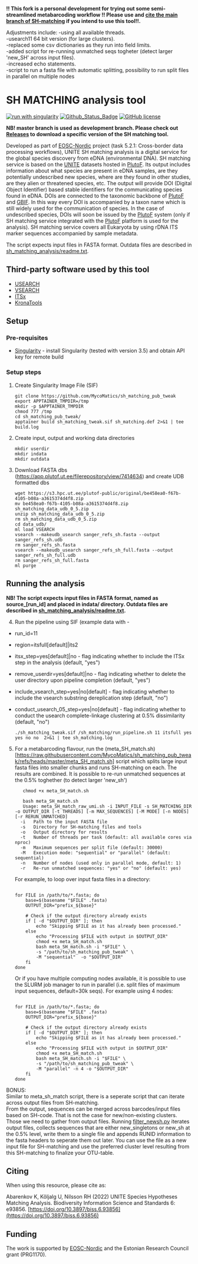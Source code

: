 **!! This fork is a personal development for trying out some semi-streamlined metabarcoding workflow !! Please use and [cite the main branch of SH-matching](https://github.com/TU-NHM/sh_matching_pub) if you intend to use this tool!!.**

Adjustments include:
-using all available threads.  
-usearch11 64 bit version (for large clusters).  
-replaced some csv dictionaries as they run into field limits.  
-added script for re-running unmatched seqs togheter (detect larger 'new_SH' across input files).  
-increased echo statements.  
-script to run a fasta file with automatic splitting, possibility to run split files in parallel on multiple nodes

# SH MATCHING analysis tool

[![run with singularity](https://img.shields.io/badge/run%20with-singularity-blue?style=flat&logo=singularity)](https://sylabs.io/docs/)
[![Github_Status_Badge](https://img.shields.io/badge/GitHub-2.0.0-blue.svg)](https://github.com/TU-NHM/sh_matching_pub)
[![GitHub license](https://img.shields.io/github/license/TU-NHM/sh_matching_pub)](https://github.com/TU-NHM/sh_matching_pub/blob/master/LICENSE.md)

**NB! master branch is used as development branch. Please check out [Releases](https://github.com/TU-NHM/sh_matching_pub/releases) to download a specific version of the SH matching tool.**

Developed as part of [EOSC-Nordic](https://www.eosc-nordic.eu/) project (task 5.2.1: Cross-border data processing workflows), UNITE SH matching analysis is a digital service for the global species discovery from eDNA (environmental DNA). SH matching service is based on the [UNITE](https://unite.ut.ee) datasets hosted in [PlutoF](https://plutof.ut.ee). Its output includes information about what species are present in eDNA samples, are they potentially undescribed new species, where are they found in other studies, are they alien or threatened species, etc. The output will provide DOI (Digital Object Identifier) based stable identifiers for the communicating species found in eDNA. DOIs are connected to the taxonomic backbone of [PlutoF](https://plutof.ut.ee) and [GBIF](https://www.gbif.org). In this way every DOI is accompanied by a taxon name which is still widely used for the communication of species. In the case of undescribed species, DOIs will soon be issued by the [PlutoF](https://plutof.ut.ee) system (only if SH matching service integrated with the [PlutoF](https://plutof.ut.ee) platform is used for the analysis). SH matching service covers all Eukaryota by using rDNA ITS marker sequences accompanied by sample metadata.

The script expects input files in FASTA format. Outdata files are described in [sh_matching_analysis/readme.txt](https://github.com/TU-NHM/sh_matching_pub/blob/master/sh_matching_analysis/readme.txt).

## Third-party software used by this tool

* [USEARCH](https://www.drive5.com/usearch/)
* [VSEARCH](https://github.com/torognes/vsearch)
* [ITSx](https://microbiology.se/software/itsx/)
* [KronaTools](https://github.com/marbl/Krona/wiki/KronaTools)

## Setup

### Pre-requisites

* [Singularity](https://sylabs.io/singularity/) - install Singularity (tested with version 3.5) and obtain API key for remote build

### Setup steps

1. Create Singularity Image File (SIF)
    ```console
    git clone https://github.com/MycoMatics/sh_matching_pub_tweak
    export APPTAINER_TMPDIR=/tmp
    mkdir -p $APPTAINER_TMPDIR
    chmod 777 /tmp
    cd sh_matching_pub_tweak/
    apptainer build sh_matching_tweak.sif sh_matching.def 2>&1 | tee build.log
    ```

2. Create input, output and working data directories
    ```console
    mkdir userdir
    mkdir indata
    mkdir outdata
    ```

3. Download FASTA dbs (https://app.plutof.ut.ee/filerepository/view/7414634) and create UDB formatted dbs
    ```console
    wget https://s3.hpc.ut.ee/plutof-public/original/be458ea0-f67b-4105-b08a-a3615374d4f8.zip
    mv be458ea0-f67b-4105-b08a-a3615374d4f8.zip sh_matching_data_udb_0_5.zip
    unzip sh_matching_data_udb_0_5.zip
    rm sh_matching_data_udb_0_5.zip
    cd data_udb/
    ml load VSEARCH
    vsearch --makeudb_usearch sanger_refs_sh.fasta --output sanger_refs_sh.udb
    rm sanger_refs_sh.fasta
    vsearch --makeudb_usearch sanger_refs_sh_full.fasta --output sanger_refs_sh_full.udb
    rm sanger_refs_sh_full.fasta
    ml purge
    ```

## Running the analysis

**NB! The script expects input files in FASTA format, named as source_[run_id] and placed in indata/ directory. Outdata files are described in [sh_matching_analysis/readme.txt](https://github.com/TU-NHM/sh_matching_pub/blob/master/sh_matching_analysis/readme.txt).**

4. Run the pipeline using SIF (example data with -

* run_id=11
* region=itsfull[default]|its2
* itsx_step=yes[default]|no - flag indicating whether to include the ITSx step in the analysis (default, "yes")
* remove_userdir=yes[default]|no - flag indicating whether to delete the user directory upon pipeline completion (default, "yes")
* include_vsearch_step=yes|no[default] - flag indicating whether to include the vsearch substring dereplication step (default, "no")
* conduct_usearch_05_step=yes|no[default] - flag indicating whether to conduct the usearch complete-linkage clustering at 0.5% dissimilarity (default, "no")

    ```console
    ./sh_matching_tweak.sif /sh_matching/run_pipeline.sh 11 itsfull yes yes no no  2>&1 | tee sh_matching.log
    ```
5. For a metabarcoding flavour, run the (meta_SH_match.sh)[https://raw.githubusercontent.com/MycoMatics/sh_matching_pub_tweak/refs/heads/master/meta_SH_match.sh] script which splits large input fasta files into smaller chunks and runs SH-matching on each. The results are combined. It is possible to re-run unmatched sequences at the 0.5% toghether (to detect larger 'new_sh')
    ```console
       chmod +x meta_SH_match.sh
    
       bash meta_SH_match.sh
       Usage: meta_SH_match_raw_umi.sh -i INPUT_FILE -s SH_MATCHING_DIR -o OUTPUT_DIR [-t THREADS] [-m MAX_SEQUENCES] [-M MODE] [-n NODES] [-r RERUN_UNMATCHED]  
      -i   Path to the input FASTA file
      -s   Directory for SH-matching files and tools
      -o   Output directory for results
      -t   Number of threads per task (default: all available cores via nproc)
      -m   Maximum sequences per split file (default: 30000)
      -M   Execution mode: "sequential" or "parallel" (default: sequential)
      -n   Number of nodes (used only in parallel mode, default: 1)
      -r   Re-run unmatched sequences: "yes" or "no" (default: yes)
      ```
   For example, to loop over input fasta files in a directory:
    ```console

    for FILE in /path/to/*.fasta; do
        base=$(basename "$FILE" .fasta)
        OUTPUT_DIR="prefix_${base}"
    
        # Check if the output directory already exists
        if [ -d "$OUTPUT_DIR" ]; then
            echo "Skipping $FILE as it has already been processed."
        else
            echo "Processing $FILE with output in $OUTPUT_DIR"
            chmod +x meta_SH_match.sh
            bash meta_SH_match.sh -i "$FILE" \
            -s "/path/to/sh_matching_pub_tweak" \
            -M "sequential"  -o "$OUTPUT_DIR"
        fi
    done
      ```
    Or if you have multiple computing nodes available, it is possible to use the SLURM job manager to run in parallel (i.e. split files of maximum input sequences, default=30k seqs).
    For example using 4 nodes:
    ```console

    for FILE in /path/to/*.fasta; do
        base=$(basename "$FILE" .fasta)
        OUTPUT_DIR="prefix_${base}"
    
        # Check if the output directory already exists
        if [ -d "$OUTPUT_DIR" ]; then
            echo "Skipping $FILE as it has already been processed."
        else
            echo "Processing $FILE with output in $OUTPUT_DIR"
            chmod +x meta_SH_match.sh
            bash meta_SH_match.sh -i "$FILE" \
            -s "/path/to/sh_matching_pub_tweak" \
            -M "parallel" -n 4 -o "$OUTPUT_DIR"
        fi
    done
      ```
BONUS:  
Similar to meta_sh_match script, there is a seperate script that can iterate across output files from SH-matching.  
From the output, sequences can be merged across barcodes/input files based on SH-code. That is not the case for new/non-existing clusters. Those we need to gather from output files. Running [filter_newsh.py]() iterates output files, collects sequences that are either new_singletons or new_sh at the 0.5% level, write them to a single file and appends RUNID information to the fasta headers to seperate them out later.
You can use the file as a new input file for SH-matching and use the preferred cluster level resulting from this SH-matching to finalize your OTU-table.

## Citing

When using this resource, please cite as:

Abarenkov K, Kõljalg U, Nilsson RH (2022) UNITE Species Hypotheses Matching Analysis. Biodiversity Information Science and Standards 6: e93856. [https://doi.org/10.3897/biss.6.93856](https://doi.org/10.3897/biss.6.93856)

## Funding

The work is supported by [EOSC-Nordic](https://eosc-nordic.eu/) and the Estonian Research Council grant (PRG1170).
